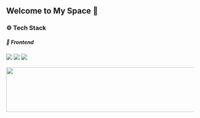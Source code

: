 ## Welcome to My Space 🔭

### ⚙ Tech Stack

##### 📲 Frontend

<div>
 <img src ="https://img.shields.io/badge/React-61DAFB?style=flat-square&logo=React&logoColor=white"/>
 <img src ="https://img.shields.io/badge/TypeScript-3178C6.svg?&style=flat-square&logo=TypeScript&logoColor=white"/>
 <img src ="https://img.shields.io/badge/JavaScript-F7DF1E.svg?&style=flat-square&logo=JavaScript&logoColor=white"/>
</div>

<br />

 <a href="https://github.com/devxb/gitanimals" style="width:100vw">
   <img src="https://render.gitanimals.org/lines/sayyyho?pet-id=629558405230056966" width="1000" height="120"/>
 </a>
